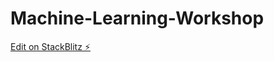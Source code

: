 # Machine-Learning-Workshop

[Edit on StackBlitz ⚡️](https://stackblitz.com/edit/web-platform-uqs6yb)